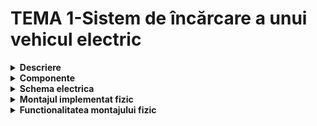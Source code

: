# TEMA 1-⁠Sistem de încărcare a unui vehicul electric

<details>
  <summary><b>Descriere</b></summary>

  ## 
-	In cadrul acestei teme, am simulat un sistem de încărcare a unui vehicul electric, utilizând mai multe componente (butoane, LED-uri).
  
-	LED-ul RGB este folosit pentru a arăta stadiul încărcării (ROȘU - încărcarea se desfășoară, este activă, VERDE - stația este liberă), iar celelalte 4 pentru procentele de încărcare (25%, 50%, 75%, 100%).
  
-	Inițial, butoanele și pinii pentru LED-uri sunt setate ca intrări, respectiv, ieșiri, LED-ul RGB este verde.
  
-	Procesul de încărcare începe odată cu apăsarea butonului de START, LED-urile pentru 25%, 50%, 75% și 100% clipesc progresiv, simulând progresul încărcării.
  
- În timpul acestui proces, LED-ul RGB devine roșu.
  
-  Dacă este apăsat și menținut timp de 1 secundă, procesul de încărcare este oprit imediat, iar o animație de oprire este rulată (LED-urile clipesc de trei ori).
  
-	Dacă butonul este apăsat atunci când stația este liberă, acesta nu va genera nici o reacție.
  
-	La finalul încărcării sau la oprirea ei, LED-ul RGB devine verde, indicând că procesul s-a terminat.

##
</details>


<details> 
  <summary><b>Componente</b></summary>
  
  ## 
  

-	4x LED-uri (pentru a simula procentul de încărcare)
  
-	1x LED RGB (pentru starea de liber sau ocupat)

-	2x Butoane (pentru start încărcare și stop încărcare)
  
-	8x Rezistoare (6x 220/330ohm, 2x 1K)
  
-	Breadboard
  
-	Linii de legătură

    ##
</details>


<details>
  <summary> <b> Schema electrica </b> </summary>

  ## Schema electrica realizata in Wokwi
  
  ![simulator_tema1_robotica](https://github.com/user-attachments/assets/6116f17b-0eff-48ef-bbf9-4a12f5fd52f8)

  ##
</details>


<details>
  <summary> <b> Montajul implementat fizic </b> </summary>
  
  ## 

![Poza1_robotica](https://github.com/user-attachments/assets/a186593f-3b6b-458d-8657-4b4aae3a52f3)

![Poza2_robotica](https://github.com/user-attachments/assets/09deec73-f920-4b7d-a5ab-bf585e970706)

![Poza3_robotica](https://github.com/user-attachments/assets/03aba7c2-fd38-4fb8-874c-36a7fcc7223b)

##
</details>


<details>
  <summary> <b> Functionalitatea montajului fizic </b> </summary>

  ## 
  
  https://youtu.be/1QgARd6B7PE?si=QXTK6zxapylV8fi1
  
  ##
</details>
